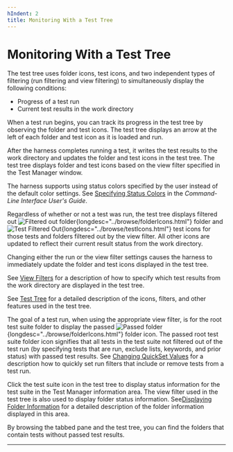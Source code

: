 ```yaml
---
hIndent: 2
title: Monitoring With a Test Tree
---
```


# Monitoring With a Test Tree

The test tree uses folder icons, test icons, and two independent types of filtering (run filtering
and view filtering) to simultaneously display the following conditions:

-   Progress of a test run
-   Current test results in the work directory

When a test run begins, you can track its progress in the test tree by observing the folder and test
icons. The test tree displays an arrow at the left of each folder and test icon as it is loaded and
run.

After the harness completes running a test, it writes the test results to the work directory and
updates the folder and test icons in the test tree. The test tree displays folder and test icons
based on the view filter specified in the Test Manager window.

The harness supports using status colors specified by the user instead of the default color
settings. See [Specifying Status Colors](../command/settingColors.html) in the *Command-Line
Interface User\'s Guide*.

Regardless of whether or not a test was run, the test tree displays filtered out ![Filtered out
folder](../../images/grayFolder.gif){longdesc="../browse/folderIcons.html"} folder and ![Test
Filtered Out](../../images/grayTest.gif){longdesc="../browse/testIcons.html"} test icons for those
tests and folders filtered out by the view filter. All other icons are updated to reflect their
current result status from the work directory.

Changing either the run or the view filter settings causes the harness to immediately update the
folder and test icons displayed in the test tree.

See [View Filters](../browse/viewFilters.html) for a description of how to specify which test
results from the work directory are displayed in the test tree.

See [Test Tree](../ui/usingtree.html) for a detailed description of the icons, filters, and other
features used in the test tree.

The goal of a test run, when using the appropriate view filter, is for the root test suite folder to
display the passed ![Passed
folder](../../images/greenFolder.gif){longdesc="../browse/folderIcons.html"} folder icon. The passed
root test suite folder icon signifies that all tests in the test suite not filtered out of the test
run (by specifying tests that are run, exclude lists, keywords, and prior status) with passed test
results. See [Changing QuickSet Values](../confEdit/changeQuickSet.html) for a description how to
quickly set run filters that include or remove tests from a test run.

Click the test suite icon in the test tree to display status information for the test suite in the
Test Manager information area. The view filter used in the test tree is also used to display folder
status information. See[Displaying Folder Information](../browse/folderInfo.html) for a detailed
description of the folder information displayed in this area.

By browsing the tabbed pane and the test tree, you can find the folders that contain tests without
passed test results.

----------------------------------------------------------------------------------------------------


